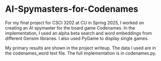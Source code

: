 # AI-Spymasters-for-Codenames
For my final project for CSCI 3202 at CU in Spring 2025, I worked on creating an AI spymaster for the board game Codenames. In the implementation, I used an alpha beta search and word embeddings from different Gensim libraries. I also used PyGame to display single games. 

My primary results are shown in the project writeup. The data I used are in the codenames_word text file. The full implementation is in codenames.py.
